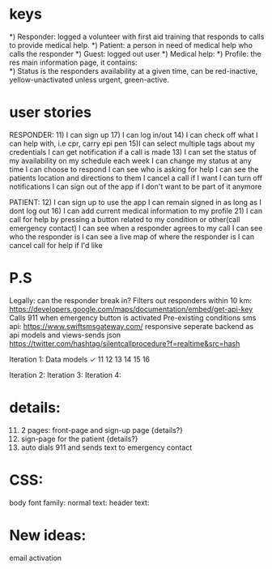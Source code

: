 keys
=====
*) Responder: logged a volunteer with first aid training that responds to calls to provide medical help.
*) Patient: a person in need of medical help who calls the responder
*) Guest: logged out user
*) Medical help:
*) Profile: the res main information page, it contains:  
*) Status is the responders availability at a given time, can be red-inactive, yellow-unactivated unless urgent, green-active.

user stories
============
RESPONDER:
11) I can sign up 
17) I can log in/out
14) I can check off what I can help with, i.e cpr, carry epi pen 
15)I can select multiple tags about my credentials
I can get notification if a call is made
13) I can set the status of my availability on my schedule each week
I can change my status at any time
I can choose to respond
I can see who is asking for help
I can see the patients location and directions to them
I cancel a call if I want
I can turn off notifications
I can sign out of the app if I don't want to be part of it anymore


PATIENT:
12) I can sign up to use the app
I can remain signed in as long as I dont log out
16) I can add current medical information to my profile
21) I can call for help by pressing a button related to my condition or other(call emergency contact)
I can see when a responder agrees to my call
I can see who the responder is
I can see a live map of where the responder is
I can cancel call for help if I'd like


P.S
=====
Legally: can the responder break in?
Filters out responders within 10 km: https://developers.google.com/maps/documentation/embed/get-api-key
Calls 911 when emergency button is activated
Pre-existing conditions
sms api: https://www.swiftsmsgateway.com/
responsive
seperate backend as api
models and views-sends json
https://twitter.com/hashtag/silentcallprocedure?f=realtime&src=hash


Iteration 1:
Data models ✓
11 12 13 14 15 16

Iteration 2:
Iteration 3:
Iteration 4:

details:
=========
11) 2 pages: front-page and sign-up page {details?} 
12) sign-page for the patient {details?} 
21) auto dials 911 and sends text to emergency contact

CSS:
====
body font family:
normal text:
header text:

New ideas:
===========
email activation

